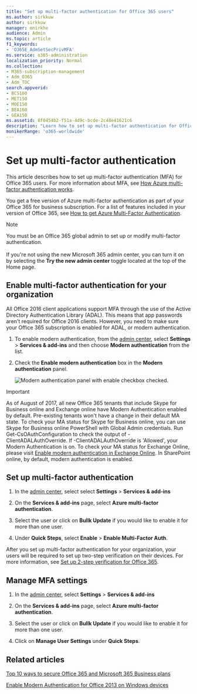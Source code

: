 ```yaml
---
title: "Set up multi-factor authentication for Office 365 users"
ms.author: sirkkuw
author: sirkkuw
manager: mnirkhe
audience: Admin
ms.topic: article
f1_keywords:
- 'O365E_AdmSetSecPrivMFA'
ms.service: o365-administration
localization_priority: Normal
ms.collection: 
- M365-subscription-management 
- Adm_O365
- Adm_TOC
search.appverid:
- BCS160
- MET150
- MOE150
- BEA160
- GEA150
ms.assetid: 8f0454b2-f51a-4d9c-bcde-2c48e41621c6
description: "Learn how to set up multi-factor authentication for Office 365 users and manage the user settings. "
monikerRange: 'o365-worldwide'
---
```


# Set up multi-factor authentication
  
This article describes how to set up multi-factor authentication (MFA) for Office 365 users. For more information about MFA, see [How Azure multi-factor authentication works](https://go.microsoft.com/fwlink/p/?LinkId=627437).
  
You get a free version of Azure multi-factor authentication as part of your Office 365 for business subscription. For a list of features included in your version of Office 365, see [How to get Azure Multi-Factor Authentication](https://docs.microsoft.com/azure/multi-factor-authentication/multi-factor-authentication-versions-plans).

> [!NOTE]
> You must be an Office 365 global admin to set up or modify multi-factor authentication. <br><br>
> If you're not using the new Microsoft 365 admin center, you can turn it on by selecting the **Try the new admin center** toggle located at the top of the Home page.

## Enable multi-factor authentication for your organization

All Office 2016 client applications support MFA through the use of the Active Directory Authentication Library (ADAL). This means that app passwords aren't required for Office 2016 clients. However, you need to make sure your Office 365 subscription is enabled for ADAL, or modern authentication.

1. To enable modern authentication, from the [admin center](https://go.microsoft.com/fwlink/p/?linkid=834822), select **Settings** \> **Services & add-ins** and then choose **Modern authentication** from the list.

2. Check the **Enable modern authentication** box in the **Modern authentication** panel. 

    ![Modern authentication panel with enable checkbox checked.](../media/enablemodernauth.png)
    
> [!IMPORTANT]
> As of August of 2017, all new Office 365 tenants that include Skype for Business online and Exchange online have Modern Authentication enabled by default. Pre-existing tenants won't have a change in their default MA state. To check your MA status for Skype for Business online, you can use Skype for Business online PowerShell with Global Admin credentials. Run Get-CsOAuthConfiguration to check the output of -ClientADALAuthOverride. If -ClientADALAuthOverride is 'Allowed', your Modern Authentication is on.
To check your MA status for Exchange Online, please visit [Enable modern authentication in Exchange Online](https://docs.microsoft.com/exchange/clients-and-mobile-in-exchange-online/enable-or-disable-modern-authentication-in-exchange-online).
In SharePoint online, by default, modern authentication is enabled.


## Set up multi-factor authentication

1. In the [admin center](https://go.microsoft.com/fwlink/p/?linkid=834822), select select **Settings** \> **Services & add-ins**

2. On the **Services & add-ins** page, select **‎Azure‎ multi-factor authentication**.

3. Select the user or click on **Bullk Update** if you would like to enable it for more than one user.

4. Under **Quick Steps**, select **Enable** \> **Enable Multi-Factor Auth**.


After you set up multi-factor authentication for your organization, your users will be required to set up two-step verification on their devices. For more information, see [Set up 2-step verification for Office 365](https://support.office.com/article/ace1d096-61e5-449b-a875-58eb3d74de14).

## Manage MFA settings 

1. In the [admin center](https://go.microsoft.com/fwlink/p/?linkid=834822), select **Settings** \> **Services & add-ins**

2. On the **Services & add-ins** page, select **‎Azure‎ multi-factor authentication**.

3. Select the user or click on **Bullk Update** if you would like to enable it for more than one user.

4. Click on **Manage User Settings** under **Quick Steps**.

## Related articles

[Top 10 ways to secure Office 365 and Microsoft 365 Business plans](secure-your-business-data.md)

[Enable Modern Authentication for Office 2013 on Windows devices](enable-modern-authentication.md)
